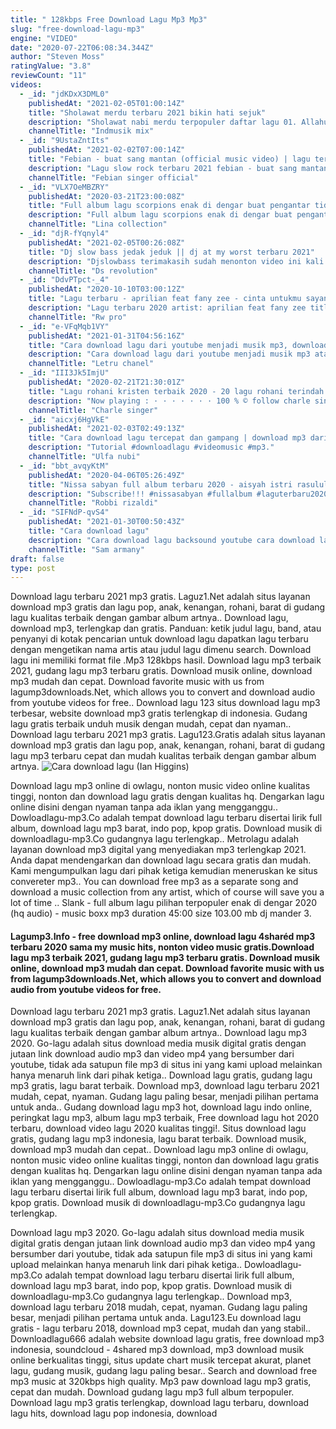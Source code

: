 ```yaml
---
title: " 128kbps Free Download Lagu Mp3 Mp3"
slug: "free-download-lagu-mp3"
engine: "VIDEO"
date: "2020-07-22T06:08:34.344Z"
author: "Steven Moss"
ratingValue: "3.8"
reviewCount: "11"
videos:
  - _id: "jdKDxX3DML0"
    publishedAt: "2021-02-05T01:00:14Z"
    title: "Sholawat merdu terbaru 2021 bikin hati sejuk"
    description: "Sholawat nabi merdu terpopuler daftar lagu 01. Allahul kafi - bebiraira 02. Law kana bainanal habib (by) alfina nindiyani 03. Sabyan"
    channelTitle: "Indmusik mix"
  - _id: "9UstaZntIts"
    publishedAt: "2021-02-02T07:00:14Z"
    title: "Febian - buat sang mantan (official music video) | lagu terbaru 2021"
    description: "Lagu slow rock terbaru 2021 febian - buat sang mantan artist : febian titel : buat sang mantan song &amp; lyric : febian arranger : trizz mixing mastering"
    channelTitle: "Febian singer official"
  - _id: "VLX7OeMBZRY"
    publishedAt: "2020-03-21T23:00:08Z"
    title: "Full album lagu scorpions enak di dengar buat pengantar tidur"
    description: "Full album lagu scorpions enak di dengar buat pengantar tidur ."
    channelTitle: "Lina collection"
  - _id: "djR-fYqnyl4"
    publishedAt: "2021-02-05T00:26:08Z"
    title: "Dj slow bass jedak jeduk || dj at my worst terbaru 2021"
    description: "Djslowbass terimakasih sudah menonton video ini kali ini ada dj barat lagi spesial buat kalian lagu : at my worst remixer : dj wolupitu perform"
    channelTitle: "Ds revolution"
  - _id: "DdvPTpct-_4"
    publishedAt: "2020-10-10T03:00:12Z"
    title: "Lagu terbaru - aprilian feat fany zee - cinta untukmu sayang ( official music video)"
    description: "Lagu terbaru 2020 artist: aprilian feat fany zee title: cinta untukmu sayang songwriter: wanda mahardika arr: decky ryan production: @rw pro video:"
    channelTitle: "Rw pro"
  - _id: "e-VFqMqb1VY"
    publishedAt: "2021-01-31T04:56:16Z"
    title: "Cara download lagu dari youtube menjadi musik mp3, download mp3 dari youtube"
    description: "Cara download lagu dari youtube menjadi musik mp3 atau download mp3 dari youtube, ini bisa dilakukan sangat mudah tanpa harus menggunakan aplikasi"
    channelTitle: "Letru chanel"
  - _id: "III3Jk5ImjU"
    publishedAt: "2020-02-21T21:30:01Z"
    title: "Lagu rohani kristen terbaik 2020 - 20 lagu rohani terindah 2020 - waktu tuhan"
    description: "Now playing : · · · · · · · 100 % © follow charle singer youtube → playlist"
    channelTitle: "Charle singer"
  - _id: "aicxj6HgVkE"
    publishedAt: "2021-02-03T02:49:13Z"
    title: "Cara download lagu tercepat dan gampang | download mp3 dari youtube | download lagu cuma 1 menit"
    description: "Tutorial #downloadlagu #videomusic #mp3."
    channelTitle: "Ulfa nubi"
  - _id: "bbt_avqyKtM"
    publishedAt: "2020-04-06T05:26:49Z"
    title: "Nissa sabyan full album terbaru 2020 - aisyah istri rasulullah"
    description: "Subscribe!!! #nissasabyan #fullalbum #laguterbaru2020 link download lagu nissa sabyan"
    channelTitle: "Robbi rizaldi"
  - _id: "SIFNdP-qvS4"
    publishedAt: "2021-01-30T00:50:43Z"
    title: "Cara download lagu"
    description: "Cara download lagu backsound youtube cara download lagu backsound cara download lagu backsound ff cara download lagu backsoud kinemaster cara"
    channelTitle: "Sam armany"
draft: false
type: post
---
```


Download lagu terbaru 2021 mp3 gratis. Laguz1.Net adalah situs layanan download mp3 gratis dan lagu pop, anak, kenangan, rohani, barat di gudang lagu kualitas terbaik dengan gambar album artnya.. Download lagu, download mp3, terlengkap dan gratis. Panduan: ketik judul lagu, band, atau penyanyi di kotak pencarian untuk download lagu dapatkan lagu terbaru dengan mengetikan nama artis atau judul lagu dimenu search. Download lagu ini memiliki format file .Mp3 128kbps hasil. Download lagu mp3 terbaik 2021, gudang lagu mp3 terbaru gratis. Download musik online, download mp3 mudah dan cepat. Download favorite music with us from lagump3downloads.Net, which allows you to convert and download audio from youtube videos for free.. Download lagu 123 situs download lagu mp3 terbesar, website download mp3 gratis terlengkap di indonesia. Gudang lagu gratis terbaik unduh musik dengan mudah, cepat dan nyaman.. Download lagu terbaru 2021 mp3 gratis. Lagu123.Gratis adalah situs layanan download mp3 gratis dan lagu pop, anak, kenangan, rohani, barat di gudang lagu mp3 terbaru cepat dan mudah kualitas terbaik dengan gambar album artnya.
![Cara download lagu (Ian Higgins)](https://i.ytimg.com/vi/SIFNdP-qvS4/hqdefault.jpg "Cara download lagu (Lawrence Russell)")

Download lagu mp3 online di owlagu, nonton music video online kualitas tinggi, nonton dan download lagu gratis dengan kualitas hq. Dengarkan lagu online disini dengan nyaman tanpa ada iklan yang mengganggu.. Dowloadlagu-mp3.Co adalah tempat download lagu terbaru disertai lirik full album, download lagu mp3 barat, indo pop, kpop gratis. Download musik di downloadlagu-mp3.Co gudangnya lagu terlengkap.. Metrolagu adalah layanan download mp3 digital yang menyediakan mp3 terlengkap 2021. Anda dapat mendengarkan dan download lagu secara gratis dan mudah. Kami mengumpulkan lagu dari pihak ketiga kemudian meneruskan ke situs convereter mp3.. You can download free mp3 as a separate song and download a music collection from any artist, which of course will save you a lot of time .. Slank - full album lagu pilihan terpopuler enak di dengar 2020 (hq audio) - music boxx mp3 duration 45:00 size 103.00 mb  dj mander 3.
<!--inArticleAds-->

<!--galleryOne-->

#### Lagump3.Info - free download mp3 online, download lagu 4sharéd mp3 terbaru 2020 sama my music hits, nonton video music gratis.Download lagu mp3 terbaik 2021, gudang lagu mp3 terbaru gratis. Download musik online, download mp3 mudah dan cepat. Download favorite music with us from lagump3downloads.Net, which allows you to convert and download audio from youtube videos for free.
<!--inArticleAds-->

<!--galleryTwo-->

Download lagu terbaru 2021 mp3 gratis. Laguz1.Net adalah situs layanan download mp3 gratis dan lagu pop, anak, kenangan, rohani, barat di gudang lagu kualitas terbaik dengan gambar album artnya.. Download lagu mp3 2020. Go-lagu adalah situs download media musik digital gratis dengan jutaan link download audio mp3 dan video mp4 yang bersumber dari youtube, tidak ada satupun file mp3 di situs ini yang kami upload melainkan hanya menaruh link dari pihak ketiga.. Download lagu gratis, gudang lagu mp3 gratis, lagu barat terbaik. Download mp3, download lagu terbaru 2021 mudah, cepat, nyaman. Gudang lagu paling besar, menjadi pilihan pertama untuk anda.. Gudang download lagu mp3 hot, download lagu indo online, peringkat lagu mp3, album lagu mp3 terbaik, Free download lagu hot 2020 terbaru, download video lagu 2020 kualitas tinggi!. Situs download lagu gratis, gudang lagu mp3 indonesia, lagu barat terbaik. Download musik, download mp3 mudah dan cepat.. Download lagu mp3 online di owlagu, nonton music video online kualitas tinggi, nonton dan download lagu gratis dengan kualitas hq. Dengarkan lagu online disini dengan nyaman tanpa ada iklan yang mengganggu.. Dowloadlagu-mp3.Co adalah tempat download lagu terbaru disertai lirik full album, download lagu mp3 barat, indo pop, kpop gratis. Download musik di downloadlagu-mp3.Co gudangnya lagu terlengkap.
<!--galleryThree-->

Download lagu mp3 2020. Go-lagu adalah situs download media musik digital gratis dengan jutaan link download audio mp3 dan video mp4 yang bersumber dari youtube, tidak ada satupun file mp3 di situs ini yang kami upload melainkan hanya menaruh link dari pihak ketiga.. Dowloadlagu-mp3.Co adalah tempat download lagu terbaru disertai lirik full album, download lagu mp3 barat, indo pop, kpop gratis. Download musik di downloadlagu-mp3.Co gudangnya lagu terlengkap.. Download mp3, download lagu terbaru 2018 mudah, cepat, nyaman. Gudang lagu paling besar, menjadi pilihan pertama untuk anda. Lagu123.Eu download lagu gratis - lagu terbaru 2018, download mp3 cepat, mudah dan yang stabil.. Downloadlagu666 adalah website download lagu gratis, free download mp3 indonesia, soundcloud - 4shared mp3 download, mp3 download musik online berkualitas tinggi, situs update chart musik tercepat akurat, planet lagu, gudang musik, gudang lagu paling besar.. Search and download free mp3 music at 320kbps high quality. Mp3 paw download lagu mp3 gratis, cepat dan mudah. Download gudang lagu mp3 full album terpopuler. Download lagu mp3 gratis terlengkap, download lagu terbaru, download lagu hits, download lagu pop indonesia, download